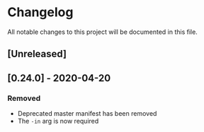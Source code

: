 # Changelog
All notable changes to this project will be documented in this file.

## [Unreleased]

## [0.24.0] - 2020-04-20
### Removed
- Deprecated master manifest has been removed
- The `-in` arg is now required
